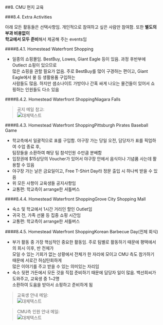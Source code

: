 ##8. CMU 현지 교육  

###8.4. Extra Activities

아래 모든 활동들은 선택사항임. 개인적으로 참여하고 싶은 사람만 참여함. 또한 **별도의 부과 비용없이  
학교에서 모두 준비**해서 제공해 주는 events임  

####8.4.1. Homestead Waterfront Shopping  

- 일종의 쇼핑몰임. BestBuy, Lowes, Giant Eagle 등이 있음. 과정 후반부에 Outlect 쇼핑이 있으므로  
많은 쇼핑을 권할 필요가 없음. 주로 BestBuy를 많이 구경하는 편이고, Giant Eagle에서 물 등 생활용품 구입하는  
사람들도 많음. 하지만 샘소나이트 가방이나 간혹 싸게 나오는 물건들이 있어서 쇼핑하는 인원들도 다소 있음  

####8.4.2. Homestead Waterfront ShoppingNiagara Falls
>공지 메일 참고:   
![대체텍스트](http://i.imgur.com/A6ITDJY.png)


####8.4.3. Homestead Waterfront ShoppingPittsburgh Pirates Baseball Game
- 학교측에서 일괄적으로 표를 구입함. 야구장 가는 당일 오전, 담당자가 표를 픽업하여 수업 종료 후,   
팀장들을 소환하여 해당 팀 참석인원 수만큼 분배함
- 입장권에 $15상당의 Voucher가 있어서 야구장 안에서 음식이나 기념품 사는데 활용할 수 있음  
- 야구장 가는 날은 금요일이고, Free T-Shirt Day라 정문 출입 시 하나씩 받을 수 있음
- 위 모든 사항이 교육생들 공지사항임
- 교통편: 학교측이 arrange한 셔틀버스  

####8.4.4. Homestead Waterfront ShoppingGrove City Shopping Mall
- 숙소 및 학교에서 1시간 거리인 할인 Outlet임  
- 귀국 전, 가족 선물 등 집중 쇼핑 시간임
- 교통편: 학교측이 arrange한 셔틀버스  

####8.4.5. Homestead Waterfront ShoppingKorean Barbecue Day(전체 회식)
- 부가 활동 중 가장 핵심적인 중요한 활동임. 주로 팀별로 활동하기 때문에 평택에서의 회시 이후, 반 전체가  
모일 수 있는 기회가 없는 상황에서 전체가 한 자리에 모이고 CMU 측도 참가하기 때문에 서로간 허심탄회하게  
많은 이야기를 주고 받을 수 있는 의미있는 자리임
- 숙소 뒷편 가든에서 모든 것을 직접 준비하기 때문에 담당자 일이 많음. 백선희씨가 도와주고, 교육생 중 1~2명  
소환하여 도움을 받아서 쇼핑하고 준비하게 됨
	
>교육생 안내 메일:   
![대체텍스트](http://i.imgur.com/ZEMcEFw.png)

>CMU측 인원 안내 메일:  
![대체텍스트](http://i.imgur.com/GfkAZ9I.png)
